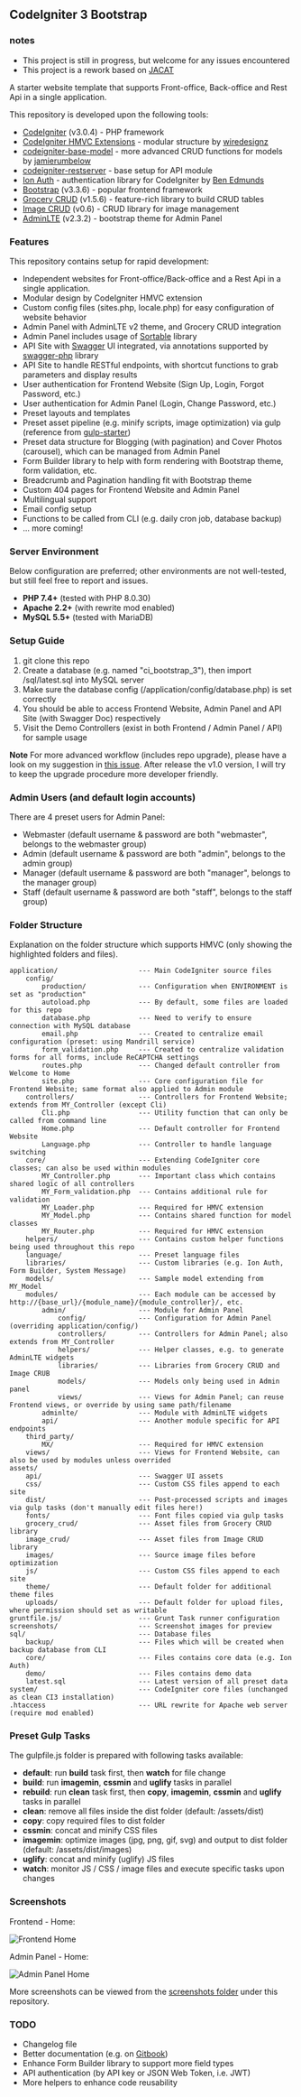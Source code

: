 ## CodeIgniter 3 Bootstrap 

### notes

* This project is still in progress, but welcome for any issues encountered
* This project is a rework based on [JACAT](https://github.com/Akir4d/JACAT)

A starter website template that supports Front-office, Back-office and Rest Api in a single application.

This repository is developed upon the following tools: 
* [CodeIgniter](http://www.codeigniter.com/) (v3.0.4) - PHP framework
* [CodeIgniter HMVC Extensions](https://bitbucket.org/wiredesignz/codeigniter-modular-extensions-hmvc) - modular structure by [wiredesignz](http://wiredesignz.co.nz/)
* [codeigniter-base-model](https://github.com/jamierumbelow/codeigniter-base-model) - more advanced CRUD functions for models by [jamierumbelow](https://github.com/jamierumbelow)
* [codeigniter-restserver](https://github.com/chriskacerguis/codeigniter-restserver) - base setup for API module
* [Ion Auth](http://benedmunds.com/ion_auth/) - authentication library for CodeIgniter by [Ben Edmunds](http://benedmunds.com/)
* [Bootstrap](http://getbootstrap.com/) (v3.3.6) - popular frontend framework
* [Grocery CRUD](http://www.grocerycrud.com/) (v1.5.6) - feature-rich library to build CRUD tables
* [Image CRUD](http://www.grocerycrud.com/image-crud) (v0.6) - CRUD library for image management
* [AdminLTE](https://github.com/almasaeed2010/AdminLTE) (v2.3.2) - bootstrap theme for Admin Panel


### Features

This repository contains setup for rapid development:
* Independent websites for Front-office/Back-office and a Rest Api in a single application.
* Modular design by CodeIgniter HMVC extension
* Custom config files (sites.php, locale.php) for easy configuration of website behavior
* Admin Panel with AdminLTE v2 theme, and Grocery CRUD integration
* Admin Panel includes usage of [Sortable](http://rubaxa.github.io/Sortable/) library
* API Site with [Swagger](http://swagger.io/) UI integrated, via annotations supported by [swagger-php](https://github.com/zircote/swagger-php) library
* API Site to handle RESTful endpoints, with shortcut functions to grab parameters and display results
* User authentication for Frontend Website (Sign Up, Login, Forgot Password, etc.)
* User authentication for Admin Panel (Login, Change Password, etc.)
* Preset layouts and templates
* Preset asset pipeline (e.g. minify scripts, image optimization) via gulp (reference from [gulp-starter](https://github.com/greypants/gulp-starter))
* Preset data structure for Blogging (with pagination) and Cover Photos (carousel), which can be managed from Admin Panel
* Form Builder library to help with form rendering with Bootstrap theme, form validation, etc.
* Breadcrumb and Pagination handling fit with Bootstrap theme
* Custom 404 pages for Frontend Website and Admin Panel
* Multilingual support
* Email config setup
* Functions to be called from CLI (e.g. daily cron job, database backup)
* ... more coming!


### Server Environment

Below configuration are preferred; other environments are not well-tested, but still feel free to report and issues. 

* **PHP 7.4+** (tested with PHP 8.0.30)
* **Apache 2.2+** (with rewrite mod enabled)
* **MySQL 5.5+** (tested with MariaDB)


### Setup Guide

1. git clone this repo
2. Create a database (e.g. named "ci_bootstrap_3"), then import /sql/latest.sql into MySQL server
3. Make sure the database config (/application/config/database.php) is set correctly
4. You should be able to access Frontend Website, Admin Panel and API Site (with Swagger Doc) respectively
5. Visit the Demo Controllers (exist in both Frontend / Admin Panel / API) for sample usage

**Note** For more advanced workflow (includes repo upgrade), please have a look on my suggestion in [this issue](https://github.com/waifung0207/ci_bootstrap_3/issues/42). After release the v1.0 version, I will try to keep the upgrade procedure more developer friendly. 


### Admin Users (and default login accounts)

There are 4 preset users for Admin Panel:

* Webmaster (default username & password are both "webmaster", belongs to the webmaster group)
* Admin (default username & password are both "admin", belongs to the admin group)
* Manager (default username & password are both "manager", belongs to the manager group)
* Staff (default username & password are both "staff", belongs to the staff group)


### Folder Structure

Explanation on the folder structure which supports HMVC (only showing the highlighted folders and files).

```
application/                    --- Main CodeIgniter source files
    config/
        production/             --- Configuration when ENVIRONMENT is set as "production"
        autoload.php            --- By default, some files are loaded for this repo
        database.php            --- Need to verify to ensure connection with MySQL database
        email.php               --- Created to centralize email configuration (preset: using Mandrill service)
        form_validation.php     --- Created to centralize validation forms for all forms, include ReCAPTCHA settings
        routes.php              --- Changed default controller from Welcome to Home
        site.php                --- Core configuration file for Frontend Website; same format also applied to Admin module
    controllers/                --- Controllers for Frontend Website; extends from MY_Controller (except Cli)
        Cli.php                 --- Utility function that can only be called from command line
        Home.php                --- Default controller for Frontend Website        
        Language.php            --- Controller to handle language switching
    core/                       --- Extending CodeIgniter core classes; can also be used within modules
        MY_Controller.php       --- Important class which contains shared logic of all controllers
        MY_Form_validation.php  --- Contains additional rule for validation
        MY_Loader.php           --- Required for HMVC extension
        MY_Model.php            --- Contains shared function for model classes
        MY_Router.php           --- Required for HMVC extension
    helpers/                    --- Contains custom helper functions being used throughout this repo
    language/                   --- Preset language files
    libraries/                  --- Custom libraries (e.g. Ion Auth, Form Builder, System Message)
    models/                     --- Sample model extending from MY_Model
    modules/                    --- Each module can be accessed by http://{base_url}/{module_name}/{module_controller}/, etc.
        admin/                  --- Module for Admin Panel
            config/             --- Configuration for Admin Panel (overriding application/config/)
            controllers/        --- Controllers for Admin Panel; also extends from MY_Controller
            helpers/            --- Helper classes, e.g. to generate AdminLTE widgets
            libraries/          --- Libraries from Grocery CRUD and Image CRUB
            models/             --- Models only being used in Admin panel
            views/              --- Views for Admin Panel; can reuse Frontend views, or override by using same path/filename
        adminlte/               --- Module with AdminLTE widgets
        api/                    --- Another module specific for API endpoints
    third_party/
        MX/                     --- Required for HMVC extension
    views/                      --- Views for Frontend Website, can also be used by modules unless overrided
assets/
    api/                        --- Swagger UI assets
    css/                        --- Custom CSS files append to each site
    dist/                       --- Post-processed scripts and images via gulp tasks (don't manually edit files here!)
    fonts/                      --- Font files copied via gulp tasks
    grocery_crud/               --- Asset files from Grocery CRUD library
    image_crud/                 --- Asset files from Image CRUD library
    images/                     --- Source image files before optimization
    js/                         --- Custom CSS files append to each site
    theme/                      --- Default folder for additional theme files
    uploads/                    --- Default folder for upload files, where permission should set as writable
gruntfile.js/                   --- Grunt Task runner configuration
screenshots/                    --- Screenshot images for preview
sql/                            --- Database files
    backup/                     --- Files which will be created when backup database from CLI
    core/                       --- Files contains core data (e.g. Ion Auth)
    demo/                       --- Files contains demo data
    latest.sql                  --- Latest version of all preset data
system/                         --- CodeIgniter core files (unchanged as clean CI3 installation)
.htaccess                       --- URL rewrite for Apache web server (require mod enabled)
```


### Preset Gulp Tasks

The gulpfile.js folder is prepared with following tasks available:

* **default**: run **build** task first, then **watch** for file change
* **build**: run **imagemin**, **cssmin** and **uglify** tasks in parallel
* **rebuild**: run **clean** task first, then **copy**, **imagemin**, **cssmin** and **uglify** tasks in parallel
* **clean**: remove all files inside the dist folder (default: /assets/dist)
* **copy**: copy required files to dist folder
* **cssmin**: concat and minify CSS files
* **imagemin**: optimize images (jpg, png, gif, svg) and output to dist folder (default: /assets/dist/images)
* **uglify**: concat and minify (uglify) JS files
* **watch**: monitor JS / CSS / image files and execute specific tasks upon changes


### Screenshots

Frontend - Home: 

![](screenshots/frontend_home.png "Frontend Home")

Admin Panel - Home: 

![](screenshots/admin_home.png "Admin Panel Home")

More screenshots can be viewed from the [screenshots folder](https://github.com/waifung0207/ci_bootstrap_3/blob/master/screenshots/) under this repository.


### TODO

* Changelog file
* Better documentation (e.g. on [Gitbook](http://gitbook.com/))
* Enhance Form Builder library to support more field types
* API authentication (by API key or JSON Web Token, i.e. JWT)
* More helpers to enhance code reusability
